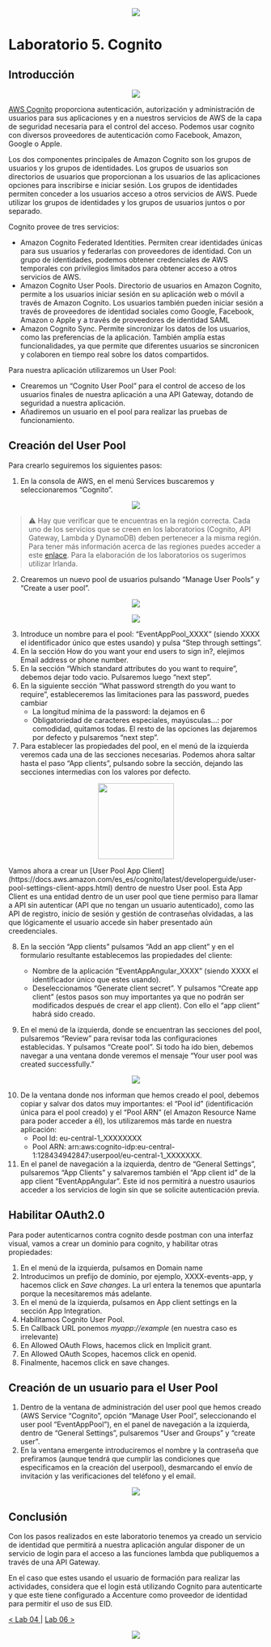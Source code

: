 <p align="center">
    <img src="../resources/header.png">
</p>

# Laboratorio 5. Cognito

## Introducción

<p align="center">
    <img src="resources/cognito.png"/>
</p>

[AWS Cognito](https://docs.aws.amazon.com/es_es/cognito/?id=docs_gateway) proporciona autenticación, autorización y administración de usuarios para sus aplicaciones y en a nuestros servicios de AWS de la capa de seguridad necesaria para el control del acceso. Podemos usar cognito con diversos proveedores de autenticación como Facebook, Amazon, Google o Apple.

Los dos componentes principales de Amazon Cognito son los grupos de usuarios y los grupos de identidades. Los grupos de usuarios son directorios de usuarios que proporcionan a los usuarios de las aplicaciones opciones para inscribirse e iniciar sesión. Los grupos de identidades permiten conceder a los usuarios acceso a otros servicios de AWS. Puede utilizar los grupos de identidades y los grupos de usuarios juntos o por separado.

Cognito provee de tres servicios:
-	Amazon Cognito Federated Identities. Permiten crear identidades únicas para sus usuarios y federarlas con proveedores de identidad. Con un grupo de identidades, podemos obtener credenciales de AWS temporales con privilegios limitados para obtener acceso a otros servicios de AWS.
-	Amazon Cognito User Pools. Directorio de usuarios en Amazon Cognito, permite a los usuarios iniciar sesión en su aplicación web o móvil a través de Amazon Cognito. Los usuarios también pueden iniciar sesión a través de proveedores de identidad sociales como Google, Facebook, Amazon o Apple y a través de proveedores de identidad SAML
-	Amazon Cognito Sync. Permite sincronizar los datos de los usuarios, como las preferencias de la aplicación. También amplía estas funcionalidades, ya que permite que diferentes usuarios se sincronicen y colaboren en tiempo real sobre los datos compartidos.

Para nuestra aplicación utilizaremos un User Pool:
-	Crearemos un “Cognito User Pool” para el control de acceso de los usuarios finales de nuestra aplicación a una API Gateway, dotando de seguridad a nuestra aplicación.
-	Añadiremos un usuario en el pool para realizar las pruebas de funcionamiento.

## Creación del User Pool
Para crearlo seguiremos los siguientes pasos:
1.	En la consola de AWS, en el menú Services buscaremos y seleccionaremos “Cognito”.

<p align="center">
  <img src="resources/img_1.png">
</p>

> :warning: Hay que verificar que te encuentras en la región correcta. Cada uno de los servicios que se creen en los laboratorios (Cognito, API Gateway, Lambda y DynamoDB) deben pertenecer a la misma región. Para tener más información acerca de las regiones puedes acceder a este [enlace](https://docs.aws.amazon.com/es_es/AWSEC2/latest/UserGuide/using-regions-availability-zones.html). Para la elaboración de los laboratorios os sugerimos utilizar Irlanda.

2.	Crearemos un nuevo pool de usuarios pulsando “Manage User Pools” y “Create a user pool”.

<p align="center">
  <img src="resources/img_2.png">
</p>

<p align="center">
  <img src="resources/img_3.png">
</p>

3.	Introduce un nombre para el pool: “EventAppPool_XXXX” (siendo XXXX el identificador único que estes usando) y pulsa “Step through settings”.
4.  En la sección How do you want your end users to sign in?, elejimos Email address or phone number.
5.	En la sección “Which standard attributes do you want to require”, debemos dejar todo vacio. Pulsaremos luego “next step”.
6.	En la siguiente sección “What password strength do you want to require”, estableceremos las limitaciones para las password, puedes cambiar
    *	La longitud mínima de la password: la dejamos en 6
    *	Obligatoriedad de caracteres especiales, mayúsculas...: por comodidad, quitamos todas.
El resto de las opciones las dejaremos por defecto y pulsaremos “next step”.
7.	Para establecer las propiedades del pool, en el menú de la izquierda veremos cada una de las secciones necesarias. Podemos ahora saltar hasta el paso “App clients”, pulsando sobre la sección, dejando las secciones intermedias con los valores por defecto.
<p align="center">
  <img src="resources/img_6.png" width="150px">
</p>
Vamos ahora a crear un [User Pool App Client](https://docs.aws.amazon.com/es_es/cognito/latest/developerguide/user-pool-settings-client-apps.html) dentro de nuestro User pool. Esta App Client es una entidad dentro de un user pool que tiene permiso para llamar a API sin autenticar (API que no tengan un usuario autenticado), como las API de registro, inicio de sesión y gestión de contraseñas olvidadas, a las que lógicamente el usuario accede sin haber presentado aún creedenciales.

8. En la sección “App clients” pulsamos “Add an app client” y en el formulario resultante establecemos las propiedades del cliente:
    *	Nombre de la aplicación “EventAppAngular_XXXX” (siendo XXXX el identificador único que estes usando).
    *	Deseleccionamos “Generate client secret”.
Y pulsamos “Create app client” (estos pasos son muy importantes ya que no podrán ser modificados después de crear el app client). Con ello el “app client” habrá sido creado.

9.	En el menú de la izquierda, donde se encuentran las secciones del pool, pulsaremos “Review” para revisar toda las configuraciones establecidas. Y pulsamos “Create pool”. Si todo ha ido bien, debemos navegar a una ventana donde veremos el mensaje “Your user pool was created successfully.”

<p align="center">
  <img src="resources/img_4.png">
</p>

10.	De la ventana donde nos informan que hemos creado el pool, debemos copiar y salvar dos datos muy importantes: el “Pool id” (identificación única para el pool creado) y el “Pool ARN” (el Amazon Resource Name para poder acceder a él), los utilizaremos más tarde en nuestra aplicación:
    * Pool Id: eu-central-1_XXXXXXXX
    * Pool ARN: arn:aws:cognito-idp:eu-central-1:128434942847:userpool/eu-central-1_XXXXXXX.
11.	En el panel de navegación a la izquierda, dentro de “General Settings”, pulsaremos “App Clients” y salvaremos también el “App client id” de la app client “EventAppAngular”. Este id nos permitirá a nuestro usaurios acceder a los servicios de login sin que se solicite autenticación previa.

## Habilitar OAuth2.0

Para poder autenticarnos contra cognito desde postman con una interfaz visual, vamos a crear un dominio para cognito, y habilitar otras propiedades:

1. En el menú de la izquierda, pulsamos en Domain name
2. Introducimos un prefijo de dominio, por ejemplo, XXXX-events-app, y hacemos click en *Save changes*. La url entera la tenemos que apuntarla porque la necesitaremos más adelante.
3. En el menú de la izquierda, pulsamos en App client settings en la sección App Integration.
4. Habilitamos Cognito User Pool.
5. En Callback URL ponemos *myapp://example* (en nuestra caso es irrelevante)
6. En Allowed OAuth Flows, hacemos click en Implicit grant.
7. En Allowed OAuth Scopes, hacemos click en openid.
8. Finalmente, hacemos click en save changes.

## Creación de un usuario para el User Pool

1.	Dentro de la ventana de administración del user pool que hemos creado (AWS Service “Cognito”, opción “Manage User Pool”, seleccionando el user pool “EventAppPool”), en el panel de navegación a la izquierda, dentro de “General Settings”, pulsaremos “User and Groups” y “create user”.
2.	En la ventana emergente introduciremos el nombre y la contraseña que prefiramos (aunque tendrá que cumplir las condiciones que especificamos en la creación del userpool), desmarcando el envío de invitación y las verificaciones del teléfono y el email. 

<p align="center">
  <img src="resources/img_5.png">
</p>

## Conclusión

Con los pasos realizados en este laboratorio tenemos ya creado un servicio de identidad que permitirá a nuestra aplicación angular disponer de un servicio de login para el acceso a las funciones lambda que publiquemos a través de una API Gateway. 

En el caso que estes usando el usuario de formación para realizar las actividades, considera que el login está utilizando Cognito para autenticarte y que este tiene configurado a Accenture como proveedor de identidad para permitir el uso de sus EID.

[< Lab 04 ](../lab-04)  | [Lab 06 >](../lab-06)

<p align="center">
    <img src="../resources/header.png">
</p>
